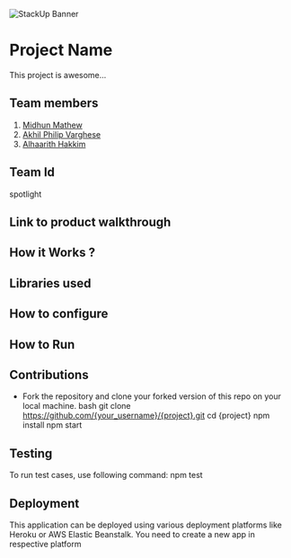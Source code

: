 ![StackUp Banner](https://tinkerhub.frappe.cloud/files/stackup%20banner.jpeg)

# Project Name

This project is awesome...

## Team members

1. [Midhun Mathew](https://github.com/memidhun)
2. [Akhil Philip Varghese](https://github.com/AkhilPhili)
3. [Alhaarith Hakkim](https://github.com/allhaarithh)

## Team Id

spotlight

## Link to product walkthrough

## How it Works ?

## Libraries used

## How to configure

## How to Run

## Contributions

- Fork the repository and clone your forked version of this repo on your local machine.
  bash
  git clone https://github.com/{your_username}/{project}.git
  cd {project}
  npm install
  npm start

## Testing

To run test cases, use following command:
npm test

## Deployment

This application can be deployed using various deployment platforms like Heroku or AWS Elastic Beanstalk. You need to create a new app in respective platform
